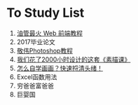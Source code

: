 # To Study List

1. [油管最火 Web 前端教程](https://www.bilibili.com/video/av48489320)
3. 2017毕业论文
4. [敬伟Photoshop教程](https://www.bilibili.com/video/av18792821)
5. [我们花了2000小时设计的这套《素描课》](https://www.bilibili.com/video/av36244606)
6. [怎么自学画画？快速捋清头绪！](https://www.bilibili.com/video/av38127103)
6. Excel函数用法
8. 穷爸爸富爸爸
9. 巨婴国



